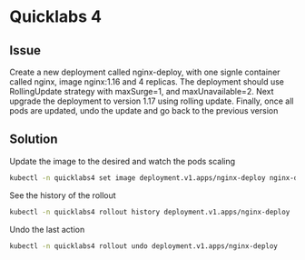 # Quicklabs 4

## Issue

Create a new deployment called nginx-deploy, with one signle container called nginx, image nginx:1.16 and 4 replicas. 
The deployment should use RollingUpdate strategy with maxSurge=1, and maxUnavailable=2.
Next upgrade the deployment to version 1.17 using rolling update.
Finally, once all pods are updated, undo the update and go back to the previous version

## Solution

Update the image to the desired and watch the pods scaling

```bash
kubectl -n quicklabs4 set image deployment.v1.apps/nginx-deploy nginx-deploy=nginx:1.17 --record=true 
```

See the history of the rollout

```bash
kubectl -n quicklabs4 rollout history deployment.v1.apps/nginx-deploy
```

Undo the last action

```bash
kubectl -n quicklabs4 rollout undo deployment.v1.apps/nginx-deploy
```
